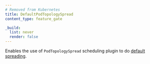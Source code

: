 ```yaml
---
# Removed from Kubernetes
title: DefaultPodTopologySpread
content_type: feature_gate

_build:
  list: never
  render: false
---
```

Enables the use of `PodTopologySpread` scheduling plugin to do
[default spreading](/docs/concepts/scheduling-eviction/topology-spread-constraints/#internal-default-constraints).

